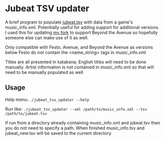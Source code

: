 # Jubeat TSV updater

A brief program to populate [jubeat.tsv](https://github.com/DragonMinded/bemaniutils/blob/223c93874c33deac17d3ff35b3ff41bddeac8891/data/jubeat.tsv) with data from a game's music_info.xml. Potentially useful for adding support for additional versions. I used this for updating [my fork](https://github.com/swestastic/bemaniutils) to support Beyond the Avenue so hopefully someone else can make use of it as well.

Only compatible with Festo, Avenue, and Beyond the Avenue as versions below Festo do not contain the <name_string> tags in music_info.xml

Titles are all presented in katakana; English titles will need to be done manually.
Artist information is not contained in music_info.xml so that will need to be manually populated as well

## Usage

Help menu: ```./jubeat_tsv_updater --help```

Run like: ```./jubeat_tsv_updater --xml /path/to/music_info.xml --tsv /path/to/jubeat.tsv```

If run from a directory already containing music_info.xml and jubeat.tsv then you do not need to specify a path. When finished music_info.tsv and jubeat_new.tsv will be saved to the current directory
